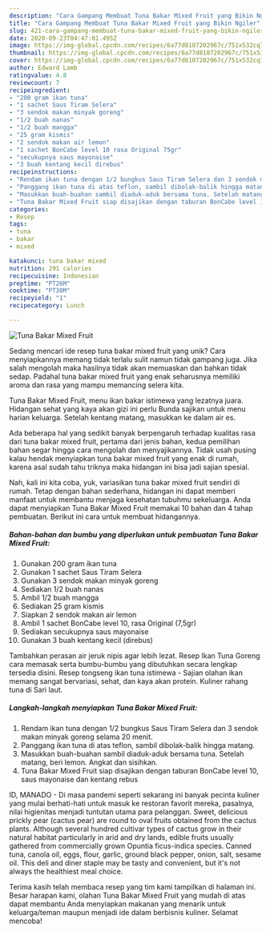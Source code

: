 ```yaml
---
description: "Cara Gampang Membuat Tuna Bakar Mixed Fruit yang Bikin Ngiler"
title: "Cara Gampang Membuat Tuna Bakar Mixed Fruit yang Bikin Ngiler"
slug: 421-cara-gampang-membuat-tuna-bakar-mixed-fruit-yang-bikin-ngiler
date: 2020-09-23T04:47:01.495Z
image: https://img-global.cpcdn.com/recipes/6a77d8107202967c/751x532cq70/tuna-bakar-mixed-fruit-foto-resep-utama.jpg
thumbnail: https://img-global.cpcdn.com/recipes/6a77d8107202967c/751x532cq70/tuna-bakar-mixed-fruit-foto-resep-utama.jpg
cover: https://img-global.cpcdn.com/recipes/6a77d8107202967c/751x532cq70/tuna-bakar-mixed-fruit-foto-resep-utama.jpg
author: Edward Lamb
ratingvalue: 4.8
reviewcount: 7
recipeingredient:
- "200 gram ikan tuna"
- "1 sachet Saus Tiram Selera"
- "3 sendok makan minyak goreng"
- "1/2 buah nanas"
- "1/2 buah mangga"
- "25 gram kismis"
- "2 sendok makan air lemon"
- "1 sachet BonCabe level 10 rasa Original 75gr"
- "secukupnya saus mayonaise"
- "3 buah kentang kecil direbus"
recipeinstructions:
- "Rendam ikan tuna dengan 1/2 bungkus Saus Tiram Selera dan 3 sendok makan minyak goreng selama 20 menit."
- "Panggang ikan tuna di atas teflon, sambil dibolak-balik hingga matang."
- "Masukkan buah-buahan sambil diaduk-aduk bersama tuna. Setelah matang, beri lemon. Angkat dan sisihkan."
- "Tuna Bakar Mixed Fruit siap disajikan dengan taburan BonCabe level 10, saus mayonaise dan kentang rebus"
categories:
- Resep
tags:
- tuna
- bakar
- mixed

katakunci: tuna bakar mixed 
nutrition: 291 calories
recipecuisine: Indonesian
preptime: "PT26M"
cooktime: "PT30M"
recipeyield: "1"
recipecategory: Lunch

---
```



![Tuna Bakar Mixed Fruit](https://img-global.cpcdn.com/recipes/6a77d8107202967c/751x532cq70/tuna-bakar-mixed-fruit-foto-resep-utama.jpg)

Sedang mencari ide resep tuna bakar mixed fruit yang unik? Cara menyiapkannya memang tidak terlalu sulit namun tidak gampang juga. Jika salah mengolah maka hasilnya tidak akan memuaskan dan bahkan tidak sedap. Padahal tuna bakar mixed fruit yang enak seharusnya memiliki aroma dan rasa yang mampu memancing selera kita.

Tuna Bakar Mixed Fruit, menu ikan bakar istimewa yang lezatnya juara. Hidangan sehat yang kaya akan gizi ini perlu Bunda sajikan untuk menu harian keluarga. Setelah kentang matang, masukkan ke dalam air es.

Ada beberapa hal yang sedikit banyak berpengaruh terhadap kualitas rasa dari tuna bakar mixed fruit, pertama dari jenis bahan, kedua pemilihan bahan segar hingga cara mengolah dan menyajikannya. Tidak usah pusing kalau hendak menyiapkan tuna bakar mixed fruit yang enak di rumah, karena asal sudah tahu triknya maka hidangan ini bisa jadi sajian spesial.


Nah, kali ini kita coba, yuk, variasikan tuna bakar mixed fruit sendiri di rumah. Tetap dengan bahan sederhana, hidangan ini dapat memberi manfaat untuk membantu menjaga kesehatan tubuhmu sekeluarga. Anda dapat menyiapkan Tuna Bakar Mixed Fruit memakai 10 bahan dan 4 tahap pembuatan. Berikut ini cara untuk membuat hidangannya.

<!--inarticleads1-->

##### Bahan-bahan dan bumbu yang diperlukan untuk pembuatan Tuna Bakar Mixed Fruit:

1. Gunakan 200 gram ikan tuna
1. Gunakan 1 sachet Saus Tiram Selera
1. Gunakan 3 sendok makan minyak goreng
1. Sediakan 1/2 buah nanas
1. Ambil 1/2 buah mangga
1. Sediakan 25 gram kismis
1. Siapkan 2 sendok makan air lemon
1. Ambil 1 sachet BonCabe level 10, rasa Original (7,5gr)
1. Sediakan secukupnya saus mayonaise
1. Gunakan 3 buah kentang kecil (direbus)


Tambahkan perasan air jeruk nipis agar lebih lezat. Resep Ikan Tuna Goreng cara memasak serta bumbu-bumbu yang dibutuhkan secara lengkap tersedia disini. Resep tongseng ikan tuna istimewa - Sajian olahan ikan memang sangat bervariasi, sehat, dan kaya akan protein. Kuliner rahang tuna di Sari laut. 

<!--inarticleads2-->

##### Langkah-langkah menyiapkan Tuna Bakar Mixed Fruit:

1. Rendam ikan tuna dengan 1/2 bungkus Saus Tiram Selera dan 3 sendok makan minyak goreng selama 20 menit.
1. Panggang ikan tuna di atas teflon, sambil dibolak-balik hingga matang.
1. Masukkan buah-buahan sambil diaduk-aduk bersama tuna. Setelah matang, beri lemon. Angkat dan sisihkan.
1. Tuna Bakar Mixed Fruit siap disajikan dengan taburan BonCabe level 10, saus mayonaise dan kentang rebus


ID, MANADO - Di masa pandemi seperti sekarang ini banyak pecinta kuliner yang mulai berhati-hati untuk masuk ke restoran favorit mereka, pasalnya, nilai higienitas menjadi tuntutan utama para pelanggan. Sweet, delicious prickly pear (cactus pear) are round to oval fruits obtained from the cactus plants. Although several hundred cultivar types of cactus grow in their natural habitat particularly in arid and dry lands, edible fruits usually gathered from commercially grown Opuntia ficus-indica species. Canned tuna, canola oil, eggs, flour, garlic, ground black pepper, onion, salt, sesame oil. This deli and diner staple may be tasty and convenient, but it&#39;s not always the healthiest meal choice. 

Terima kasih telah membaca resep yang tim kami tampilkan di halaman ini. Besar harapan kami, olahan Tuna Bakar Mixed Fruit yang mudah di atas dapat membantu Anda menyiapkan makanan yang menarik untuk keluarga/teman maupun menjadi ide dalam berbisnis kuliner. Selamat mencoba!
